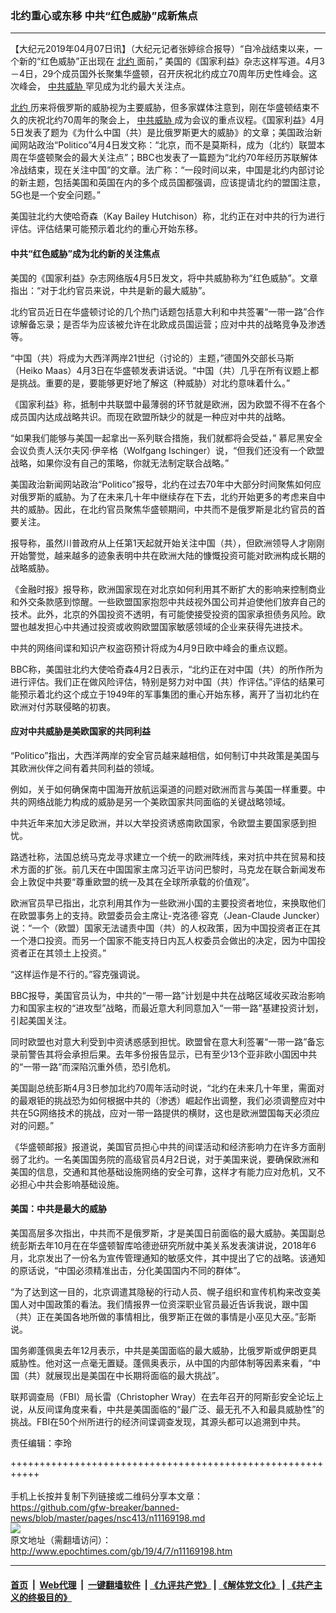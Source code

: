 ### 北约重心或东移 中共“红色威胁”成新焦点
------------------------

<p>
 【大纪元2019年04月07日讯】（大纪元记者张婷综合报导）“自冷战结束以来，一个新的“红色威胁”正出现在
 <a href="http://www.epochtimes.com/gb/tag/%E5%8C%97%E7%BA%A6.html">
  北约
 </a>
 面前，” 美国的《国家利益》杂志这样写道。4月3－4日，29个成员国外长聚集华盛顿，召开庆祝北约成立70周年历史性峰会。这次峰会，
 <a href="http://www.epochtimes.com/gb/tag/%E4%B8%AD%E5%85%B1%E5%A8%81%E8%83%81.html">
  中共威胁
 </a>
 罕见成为北约最大关注点。
</p>
<p>
 <a href="http://www.epochtimes.com/gb/tag/%E5%8C%97%E7%BA%A6.html">
  北约
 </a>
 历来将俄罗斯的威胁视为主要威胁，但多家媒体注意到，刚在华盛顿结束不久的庆祝北约70周年的聚会上，
 <a href="http://www.epochtimes.com/gb/tag/%E4%B8%AD%E5%85%B1%E5%A8%81%E8%83%81.html">
  中共威胁
 </a>
 成为会议的重点议程。《国家利益》4月5日发表了题为《为什么中国（共）是比俄罗斯更大的威胁》的文章；美国政治新闻网站政治“Politico”4月4日发文称：“北京，而不是莫斯科，成为（北约）联盟本周在华盛顿聚会的最大关注点”；BBC也发表了一篇题为“北约70年经历苏联解体冷战结束，现在关注中国”的文章。法广称：“一段时间以来，中国是北约内部讨论的新主题，包括美国和英国在内的多个成员国都强调，应该提请北约的盟国注意，5G也是一个安全问题。”
</p>
<p>
 美国驻北约大使哈奇森（Kay Bailey Hutchison）称，北约正在对中共的行为进行评估。评估结果可能预示着北约的重心开始东移。
</p>
<h4>
 中共“红色威胁”成为北约新的关注焦点
</h4>
<p>
 美国的《国家利益》杂志网络版4月5日发文，将中共威胁称为“红色威胁”。文章指出：“对于北约官员来说，中共是新的最大威胁”。
</p>
<p>
 北约官员近日在华盛顿讨论的几个热门话题包括意大利和中共签署“一带一路”合作谅解备忘录；是否华为应该被允许在北欧成员国运营；应对中共的战略竞争及渗透等。
</p>
<p>
 “中国（共）将成为大西洋两岸21世纪（讨论的）主题，”德国外交部长马斯（Heiko Maas）4月3日在华盛顿发表讲话说。“中国（共）几乎在所有议题上都是挑战。重要的是，要能够更好地了解这（种威胁）对北约意味着什么。”
</p>
<p>
 《国家利益》称，抵制中共联盟中最薄弱的环节就是欧洲，因为欧盟不得不在各个成员国内达成战略共识。而现在欧盟所缺少的就是一种应对中共的战略。
</p>
<p>
 “如果我们能够与美国一起拿出一系列联合措施，我们就都将会受益，” 慕尼黑安全会议负责人沃尔夫冈·伊辛格（Wolfgang Ischinger）说，“但我们还没有一个欧盟战略，如果你没有自己的策略，你就无法制定联合战略。”
</p>
<p>
 美国政治新闻网站政治“Politico”报导，北约在过去70年中大部分时间聚焦如何应对俄罗斯的威胁。为了在未来几十年中继续存在下去，北约开始更多的考虑来自中共的威胁。因此，在北约官员聚焦华盛顿期间，中共而不是俄罗斯是北约官员的首要关注。
</p>
<p>
 报导称，虽然川普政府从上任第1天起就开始关注中国（共），但欧洲领导人才刚刚开始警觉，越来越多的迹象表明中共在欧洲大陆的慷慨投资可能对欧洲构成长期的战略威胁。
</p>
<p>
 《金融时报》报导称，欧洲国家现在对北京如何利用其不断扩大的影响来控制商业和外交条款感到惊醒。一些欧盟国家抱怨中共歧视外国公司并迫使他们放弃自己的技术。此外，北京的外国投资不透明，有可能使接受投资的国家承担债务风险。欧盟也越发担心中共通过投资或收购欧盟国家敏感领域的企业来获得先进技术。
</p>
<p>
 中共的网络间谍和知识产权盗窃预计将成为4月9日欧中峰会的重点议题。
</p>
<p>
 BBC称，美国驻北约大使哈奇森4月2日表示，“北约正在对中国（共）的所作所为进行评估。我们正在做风险评估，特别是努力对中国（共）作评估。”评估的结果可能预示着北约这个成立于1949年的军事集团的重心开始东移，离开了当初北约在欧洲对付苏联侵略的初衷。
</p>
<h4>
 应对中共威胁是美欧国家的共同利益
</h4>
<p>
 “Politico”指出，大西洋两岸的安全官员越来越相信，如何制订中共政策是美国与其欧洲伙伴之间有着共同利益的领域。
</p>
<p>
 例如，关于如何确保南中国海开放航运渠道的问题对欧洲而言与美国一样重要。中共的网络战能力构成的威胁是另一个美欧国家共同面临的关键战略领域。
</p>
<p>
 中共近年来加大涉足欧洲，并以大举投资诱惑南欧国家，令欧盟主要国家感到担忧。
</p>
<p>
 路透社称，法国总统马克龙寻求建立一个统一的欧洲阵线，来对抗中共在贸易和技术方面的扩张。前几天在中国国家主席习近平访问巴黎时，马克龙在联合新闻发布会上敦促中共要“尊重欧盟的统一及其在全球所承载的价值观”。
</p>
<p>
 欧洲官员早已指出，北京利用其作为一些欧洲小国的主要投资者地位，来换取他们在欧盟事务上的支持。欧盟委员会主席让-克洛德·容克（Jean-Claude Juncker）说：“一个（欧盟）国家无法谴责中国（共）的人权政策，因为中国投资者正在其一个港口投资。而另一个国家不能支持日内瓦人权委员会做出的决定，因为中国投资者正在其领土上投资。”
</p>
<p>
 “这样运作是不行的。”容克强调说。
</p>
<p>
 BBC报导，美国官员认为，中共的“一带一路”计划是中共在战略区域收买政治影响力和国家主权的“进攻型”战略，而最近意大利同意加入“一带一路”基建投资计划，引起美国关注。
</p>
<p>
 同时欧盟也对意大利受到中资诱惑感到担忧。欧盟曾在意大利签署“一带一路”备忘录前警告其将会承担后果。去年多份报告显示，已有至少13个亚非欧小国因中共的“一带一路”而深陷沉重外债，恐引危机。
</p>
<p>
 美国副总统彭斯4月3日参加北约70周年活动时说，“北约在未来几十年里，需面对的最艰钜的挑战恐为如何根据中共的（渗透）崛起作出调整，我们必须调整应对中共在5G网络技术的挑战，应对一带一路提供的横财，这也是欧洲盟国每天必须应对的问题。”
</p>
<p>
 《华盛顿邮报》报道说，美国官员担心中共的间谍活动和经济影响力在许多方面削弱了北约。一名美国国务院的高级官员4月2日说，对于美国来说，要确保欧洲和美国的信息，交通和其他基础设施网络的安全可靠，这样才有能力应对危机，又不必担心中共会影响基础设施。
</p>
<h4>
 美国：中共是最大的威胁
</h4>
<p>
 美国高层多次指出，中共而不是俄罗斯，才是美国日前面临的最大威胁。美国副总统彭斯去年10月在在华盛顿智库哈德逊研究所就中美关系发表演讲说，2018年6月，北京发出了一份名为宣传管理通知的敏感文件，其中提出了它的战略。该通知的原话说，“中国必须精准出击，分化美国国内不同的群体”。
</p>
<p>
 “为了达到这一目的，北京调遣其隐秘的行动人员、幌子组织和宣传机构来改变美国人对中国政策的看法。我们情报界一位资深职业官员最近告诉我说，跟中国（共）正在美国各地所做的事情相比，俄罗斯正在做的事情是小巫见大巫。”彭斯说。
</p>
<p>
 国务卿蓬佩奥去年12月表示，中共是美国面临的最大威胁，比俄罗斯或伊朗更具威胁性。他对这一点毫无置疑。蓬佩奥表示，从中国的内部体制等因素来看，“中国（共）就展现出是美国在中长期将面临的最大挑战”。
</p>
<p>
 联邦调查局（FBI）局长雷（Christopher Wray）在去年召开的阿斯彭安全论坛上说，从反间谍角度来看，中共是美国面临的“最广泛、最无孔不入和最具威胁性”的挑战。FBI在50个州所进行的经济间谍调查发现，其源头都可以追溯到中共。
</p>
<p>
 责任编辑：李玲
</p>

+++++++++++++++++++++++++++++++++++++++++++++++++++++++++++<br/><br/>
手机上长按并复制下列链接或二维码分享本文章：<br/>
https://github.com/gfw-breaker/banned-news/blob/master/pages/nsc413/n11169198.md <br/>
<a href='https://github.com/gfw-breaker/banned-news/blob/master/pages/nsc413/n11169198.md'><img src='https://github.com/gfw-breaker/banned-news/blob/master/pages/nsc413/n11169198.md.png'/></a> <br/>
原文地址（需翻墙访问）：http://www.epochtimes.com/gb/19/4/7/n11169198.htm


------------------------
#### [首页](https://github.com/gfw-breaker/banned-news/blob/master/README.md) &nbsp;|&nbsp; [Web代理](https://github.com/labour-camp/helloworld) &nbsp;|&nbsp; [一键翻墙软件](https://github.com/gfw-breaker/nogfw/blob/master/README.md) &nbsp;| [《九评共产党》](https://github.com/gfw-breaker/9ping.md/blob/master/README.md#九评之一评共产党是什么) | [《解体党文化》](https://github.com/gfw-breaker/jtdwh.md/blob/master/README.md) | [《共产主义的终极目的》](https://github.com/gfw-breaker/gczydzjmd.md/blob/master/README.md)

